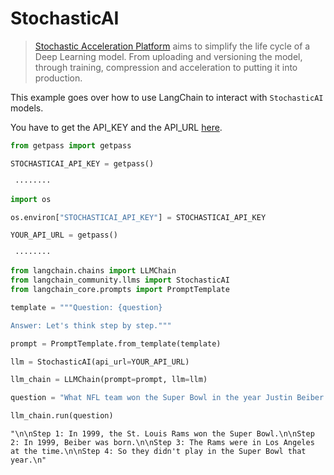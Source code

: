 # StochasticAI

>[Stochastic Acceleration Platform](https://docs.stochastic.ai/docs/introduction/) aims to simplify the life cycle of a Deep Learning model. From uploading and versioning the model, through training, compression and acceleration to putting it into production.

This example goes over how to use LangChain to interact with `StochasticAI` models.

You have to get the API_KEY and the API_URL [here](https://app.stochastic.ai/workspace/profile/settings?tab=profile).


```python
from getpass import getpass

STOCHASTICAI_API_KEY = getpass()
```
```output
 ········
```

```python
import os

os.environ["STOCHASTICAI_API_KEY"] = STOCHASTICAI_API_KEY
```


```python
YOUR_API_URL = getpass()
```
```output
 ········
```

```python
from langchain.chains import LLMChain
from langchain_community.llms import StochasticAI
from langchain_core.prompts import PromptTemplate
```


```python
template = """Question: {question}

Answer: Let's think step by step."""

prompt = PromptTemplate.from_template(template)
```


```python
llm = StochasticAI(api_url=YOUR_API_URL)
```


```python
llm_chain = LLMChain(prompt=prompt, llm=llm)
```


```python
question = "What NFL team won the Super Bowl in the year Justin Beiber was born?"

llm_chain.run(question)
```



```output
"\n\nStep 1: In 1999, the St. Louis Rams won the Super Bowl.\n\nStep 2: In 1999, Beiber was born.\n\nStep 3: The Rams were in Los Angeles at the time.\n\nStep 4: So they didn't play in the Super Bowl that year.\n"
```



```python

```
